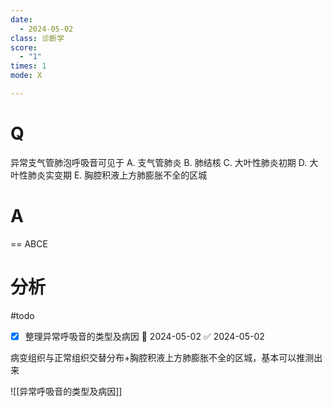 ```yaml
---
date:
  - 2024-05-02
class: 诊断学
score:
  - "1"
times: 1
mode: X

---
```



# Q
异常支气管肺泡呼吸音可见于
A. 支气管肺炎
B. 肺结核
C. 大叶性肺炎初期
D. 大叶性肺炎实变期
E. 胸腔积液上方肺膨胀不全的区城

# A

==
ABCE



分析
==
#todo
- [x] 整理异常呼吸音的类型及病因 📅 2024-05-02 ✅ 2024-05-02

病变组织与正常组织交替分布+胸腔积液上方肺膨胀不全的区城，基本可以推测出来

![[异常呼吸音的类型及病因]]